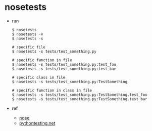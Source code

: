 # nosetests
* run

  ```
  $ nosetests
  $ nosetests -v
  $ nosetests -s

  # specific file
  $ nosetests -s tests/test_something.py

  # specific function in file
  $ nosetests -s tests/test_something.py:test_foo
  $ nosetests -s tests/test_something.py:test_bar

  # specific class in file
  $ nosetests -s tests/test_something.py:TestSomething

  # specific function in class in file
  $ nosetests -s tests/test_something.py:TestSomething.test_foo
  $ nosetests -s tests/test_something.py:TestSomething.test_bar
  ```
* ref
  * [nose](http://nose.readthedocs.org/en/latest/)
  * [pythontesting.net](http://pythontesting.net/framework/nose/)
